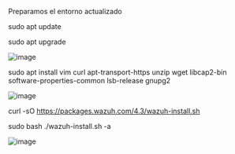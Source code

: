 Preparamos el entorno actualizado

sudo apt update

sudo apt upgrade

![image](https://github.com/informaticaeloy/Manuales-And-HowTo/assets/20743678/4b05bc59-e3c1-4462-b0d2-f276f27be5bd)

sudo apt install vim curl apt-transport-https unzip wget libcap2-bin software-properties-common lsb-release gnupg2

![image](https://github.com/informaticaeloy/Manuales-And-HowTo/assets/20743678/f01efca9-9416-4170-8bdb-e8a0a93dc784)

curl -sO https://packages.wazuh.com/4.3/wazuh-install.sh

sudo bash ./wazuh-install.sh -a

![image](https://github.com/informaticaeloy/Manuales-And-HowTo/assets/20743678/b73c311d-9b01-407a-a5a5-5f686bbd6910)



